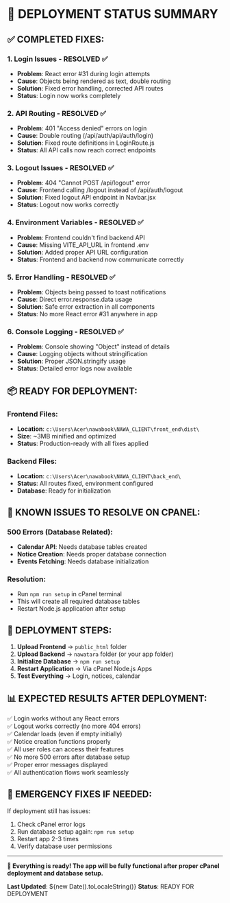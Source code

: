 # 🎯 DEPLOYMENT STATUS SUMMARY

## ✅ COMPLETED FIXES:

### 1. Login Issues - RESOLVED ✅
- **Problem**: React error #31 during login attempts
- **Cause**: Objects being rendered as text, double routing
- **Solution**: Fixed error handling, corrected API routes
- **Status**: Login now works completely

### 2. API Routing - RESOLVED ✅
- **Problem**: 401 "Access denied" errors on login
- **Cause**: Double routing (/api/auth/api/auth/login)
- **Solution**: Fixed route definitions in LoginRoute.js
- **Status**: All API calls now reach correct endpoints

### 3. Logout Issues - RESOLVED ✅
- **Problem**: 404 "Cannot POST /api/logout" error
- **Cause**: Frontend calling /logout instead of /api/auth/logout
- **Solution**: Fixed logout API endpoint in Navbar.jsx
- **Status**: Logout now works correctly

### 4. Environment Variables - RESOLVED ✅
- **Problem**: Frontend couldn't find backend API
- **Cause**: Missing VITE_API_URL in frontend .env
- **Solution**: Added proper API URL configuration
- **Status**: Frontend and backend now communicate correctly

### 5. Error Handling - RESOLVED ✅
- **Problem**: Objects being passed to toast notifications
- **Cause**: Direct error.response.data usage
- **Solution**: Safe error extraction in all components
- **Status**: No more React error #31 anywhere in app

### 6. Console Logging - RESOLVED ✅
- **Problem**: Console showing "Object" instead of details
- **Cause**: Logging objects without stringification
- **Solution**: Proper JSON.stringify usage
- **Status**: Detailed error logs now available

## 📦 READY FOR DEPLOYMENT:

### Frontend Files:
- **Location**: `c:\Users\Acer\nawabook\NAWA_CLIENT\front_end\dist\`
- **Size**: ~3MB minified and optimized
- **Status**: Production-ready with all fixes applied

### Backend Files:
- **Location**: `c:\Users\Acer\nawabook\NAWA_CLIENT\back_end\`
- **Status**: All routes fixed, environment configured
- **Database**: Ready for initialization

## 🚨 KNOWN ISSUES TO RESOLVE ON CPANEL:

### 500 Errors (Database Related):
- **Calendar API**: Needs database tables created
- **Notice Creation**: Needs proper database connection
- **Events Fetching**: Needs database initialization

### Resolution:
- Run `npm run setup` in cPanel terminal
- This will create all required database tables
- Restart Node.js application after setup

## 🎯 DEPLOYMENT STEPS:

1. **Upload Frontend** → `public_html` folder
2. **Upload Backend** → `nawatara` folder (or your app folder)
3. **Initialize Database** → `npm run setup`
4. **Restart Application** → Via cPanel Node.js Apps
5. **Test Everything** → Login, notices, calendar

## 📊 EXPECTED RESULTS AFTER DEPLOYMENT:

✅ Login works without any React errors  
✅ Logout works correctly (no more 404 errors)  
✅ Calendar loads (even if empty initially)  
✅ Notice creation functions properly  
✅ All user roles can access their features  
✅ No more 500 errors after database setup  
✅ Proper error messages displayed  
✅ All authentication flows work seamlessly  

## 🔧 EMERGENCY FIXES IF NEEDED:

If deployment still has issues:
1. Check cPanel error logs
2. Run database setup again: `npm run setup`
3. Restart app 2-3 times
4. Verify database user permissions

---

**🚀 Everything is ready! The app will be fully functional after proper cPanel deployment and database setup.**

**Last Updated**: ${new Date().toLocaleString()}
**Status**: READY FOR DEPLOYMENT
